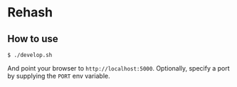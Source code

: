 
# Rehash

## How to use

```
$ ./develop.sh
```

And point your browser to `http://localhost:5000`. Optionally, specify
a port by supplying the `PORT` env variable.

